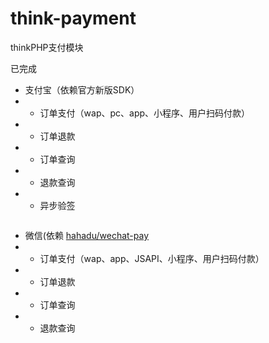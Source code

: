# think-payment
thinkPHP支付模块

已完成

* 支付宝（依赖官方新版SDK）
* - 订单支付（wap、pc、app、小程序、用户扫码付款）
* - 订单退款
* - 订单查询
* - 退款查询
* - 异步验签
```puml

```
* 微信(依赖 [hahadu/wechat-pay](http://github.com/hahadu/wechat-pay)
* - 订单支付（wap、app、JSAPI、小程序、用户扫码付款）
* - 订单退款
* - 订单查询
* - 退款查询

